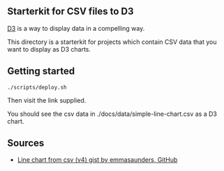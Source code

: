 Starterkit for CSV files to D3
-----

[D3](https://d3js.org) is a way to display data in a compelling way.

This directory is a starterkit for projects which contain CSV data that you want to display as D3 charts.

Getting started
-----

    ./scripts/deploy.sh

Then visit the link supplied.

You should see the csv data in ./docs/data/simple-line-chart.csv as a D3 chart.

Sources
-----

* [Line chart from csv (v4) gist by emmasaunders, GitHub](https://gist.github.com/emmasaunders/cd2c9da1388565a6fb9ce5fba95168db)
